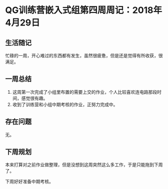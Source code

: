 # QG训练营嵌入式组第四周周记：2018年4月29日

## 生活随记

忙碌的一周，开心难过的东西都有发生，虽然很疲惫，但是还是觉得有所收获，很满足。

## 一周总结

1. 这周第一次完成了小组里布置的需要上交的作业，个人比较喜欢连电路那段时间，感觉很有趣。
2. 收到了训练营和小组中期考核的作业，正努力完成中。



## 存在问题

无。

## 下周规划

本来打算对之前作业做整理，但是没想到这周突然这么多工作，于是只能拖到下周了。

下周好好准备中期考核。
